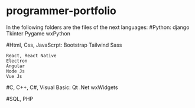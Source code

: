 # programmer-portfolio
In the following folders are the files of the next languages:
  #Python:
    django
    Tkinter
    Pygame
    wxPython
    
  #Html, Css, JavaScrpt:
    Bootstrap
    Tailwind
    Sass
    
    React, React Native
    Electron
    Angular
    Node Js
    Vue Js
  
  #C, C++, C#, Visual Basic:
    Qt
    .Net
    wxWidgets
    
  #SQL, PHP
